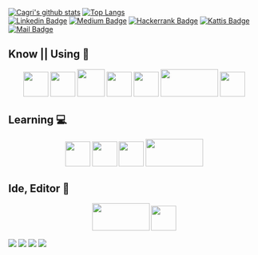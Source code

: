 <!--
      [![Cagri's github stats](https://github-readme-stats.vercel.app/api?username=esencgr&show_icons=true&theme=tokyonight&hide=prs)](https://github.com/esncgr/github-readme-stats)
-->

[![Cagri's github stats](https://github-readme-stats.vercel.app/api?username=esencgr&show_icons=true&theme=tokyonight)](https://github.com/esncgr/github-readme-stats)
[![Top Langs](https://github-readme-stats.vercel.app/api/top-langs/?username=esencgr&langs_count=9&hide=javascript,html,css,assembly&layout=compact&theme=tokyonight)](https://github.com/esencgr/github-readme-stats)   
[![Linkedin Badge](https://img.shields.io/badge/linkedin-blue?style=for-the-badge&logo=linkedin)](https://www.linkedin.com/in/%C3%A7a%C4%9Fr%C4%B1-esen-b0aa93109/) 
[![Medium Badge](https://img.shields.io/badge/medium-gray?style=for-the-badge&logo=Medium)](https://medium.com/cgresen)
[![Hackerrank Badge](https://img.shields.io/badge/hackerrank-black?style=for-the-badge&logo=Hackerrank)](https://www.hackerrank.com/esencgr)
[![Kattis Badge](https://img.shields.io/badge/kattis%20tr%20ranking-darkgreen?style=for-the-badge&logo=Kattis)](https://open.kattis.com/countries/TUR) 
[![Mail Badge](https://img.shields.io/badge/esencgr@gmail.com-c14438?style=for-the-badge&logo=Gmail&logoColor=white&link=mailto:esencgr@gmail.com)](mailto:esencgr@gmail.com)



<!--
      -   I'm currently **#5 in Turkey** on Kattis ICPC Programming Competition. Problem Solving & Algorithm Development.
      -   I’m currently working on **Python · C/C++ · Git · Linux**.
      -   I have knowledge on **Software & Algorithm · Image and Video Processing · Embedded Software.**
      -   I'm developing my skills in **Python** and trending areas such as **Data Analysis · Computer Vision · Machine Learning.**
      -   I'm interested in new jobs such as : **Algorithm Developer · Software Developer · Embedded Software Engineer · Computer Vision Engineer.**
      -->

<!--
      ### I’m currently working on Python, Linux, Fedora, OpenCv, PyQt, PySide, Qt, QML, SQL, Pandas, Matplotlib, Seaborn, PLotly
       <p align="left">
      <img alt="python" src="https://raw.githubusercontent.com/github/explore/80688e429a7d4ef2fca1e82350fe8e3517d3494d/topics/python/python.png" width="40" height="40"/>
      <img  alt="linux" src="https://raw.githubusercontent.com/github/explore/80688e429a7d4ef2fca1e82350fe8e3517d3494d/topics/linux/linux.png" width="40" height="40">
      <img  alt="fedoralinux" src="https://avatars3.githubusercontent.com/u/38725477?s=200&v=4" width="40" height="40" />
      <img alt="opencv" src="https://avatars1.githubusercontent.com/u/5009934?s=200&v=4"  width="40" height="40"/> 
      <img alt="pyqt" src="https://upload.wikimedia.org/wikipedia/commons/thumb/e/e6/Python_and_Qt.svg/160px-Python_and_Qt.svg.png" width="40" height="40"/> 
      <img alt="qt" src="https://raw.githubusercontent.com/github/explore/80688e429a7d4ef2fca1e82350fe8e3517d3494d/topics/qt/qt.png" width="40" height="40"/> 
      <img alt="qml" src="https://avatars2.githubusercontent.com/u/8034039?v=3&s=400.png"  width="40" height="40"/>
      <img alt="SQL" src="https://raw.githubusercontent.com/github/explore/80688e429a7d4ef2fca1e82350fe8e3517d3494d/topics/sql/sql.png" width="40" height="40" />
      <img alt="pandas" src="https://avatars1.githubusercontent.com/u/21206976?s=200&v=4" width="40" height="40" />
      <img alt="matplotlib" src="https://avatars0.githubusercontent.com/u/215947?s=200&v=4" width="40" height="40" />
      <img  alt="seaborn" src="https://raw.githubusercontent.com/mwaskom/seaborn/211cabb09bb9228635bdd80f74f7591d36d7b2a7/doc/_static/logo-wide-lightbg.svg" width="40" height="40">
      <img alt="plotly" src="https://avatars2.githubusercontent.com/u/5997976?s=200&v=4" width="40" height="40" />
      </p>
      ### I’m currently learning CPP, Flask, Tensorflow, Folium, BashProgramming
      <p align="left">
      <img alt="c++" src="https://raw.githubusercontent.com/github/explore/80688e429a7d4ef2fca1e82350fe8e3517d3494d/topics/cpp/cpp.png" width="40" height="40"/> 
      <img alt="Flask"  src="https://raw.githubusercontent.com/pallets/flask/master/docs/_static/flask-logo.png" width="40px" height="40"/>
      <img alt="Tensorflow"  src="https://avatars0.githubusercontent.com/u/15658638?s=200&v=4" width="40px" height="40"/>
      <img alt="folium" src="https://camo.githubusercontent.com/d7a1f81a2ee7576ab86720d9135ab3c915550e3945a7859f1c0300ab22ac1cec/687474703a2f2f707974686f6e2d76697375616c697a6174696f6e2e6769746875622e696f2f666f6c69756d2f5f696d616765732f666f6c69756d5f6c6f676f2e6a7067" width="40" height="40" "Folium" />
      <img alt="BashProgramming"  src="https://avatars0.githubusercontent.com/u/11575812?s=200&v=4" width="40" height="40"/>
      </p>
      ### 📚 Ide, Editor
      <p align="left">
       <img  alt="Visual Studio Code"  src="https://raw.githubusercontent.com/github/explore/80688e429a7d4ef2fca1e82350fe8e3517d3494d/topics/visual-studio-code/visual-studio-code.png" width="40px" height="40"/>
      <img  alt="Jupyter Interactive Notebook "  src="https://avatars1.githubusercontent.com/u/7388996?s=200&v=4" width="40px" height="40"/>
      </p>

-->


<!--
<p align="center">
  <img src="https://devicons.github.io/devicon/devicon.git/icons/python/python-original.svg" alt="python" width="55" height="55"/> 
  <img src="https://devicons.github.io/devicon/devicon.git/icons/c/c-original.svg" alt="c" width="55" height="55"/> 
  <img src="https://devicons.github.io/devicon/devicon.git/icons/cplusplus/cplusplus-original.svg" alt="cplusplus" width="55" height="55"/> 
  <img src="https://www.vectorlogo.zone/logos/git-scm/git-scm-icon.svg" alt="git" width="55" height="55"/> 
  <img src="https://devicons.github.io/devicon/devicon.git/icons/linux/linux-original.svg" alt="linux" width="55" height="55"/> 
  <img src="https://devicons.github.io/devicon/devicon.git/icons/ubuntu/ubuntu-plain.svg" alt="ubuntu" width="55" height="55"/> 
</p>
-->

## Know || Using :brain:

<p align="center">
      <code><a href="https://www.python.org/" target="_blank"><img height="50" src="https://www.vectorlogo.zone/logos/python/python-ar21.svg"></a></code>
      <code><a href="https://isocpp.org/" target="_blank"><img height="50" width="50" src="https://cdn.iconscout.com/icon/free/png-512/c-programming-569564.png"></a></code>
      <code><a href="https://isocpp.org/" target="_blank"><img height="55" width="55" src="https://ih1.redbubble.net/image.416406974.0438/st,small,845x845-pad,1000x1000,f8f8f8.u4.jpg"></a></code>
      <code><a href="https://www.linuxfoundation.org/" target="_blank"><img height="50" src="https://afraaltayer.files.wordpress.com/2014/03/logo-linux.png"></a></code>
      <code><a href="https://git-scm.com/" target="_blank"><img height="50" src="https://www.vectorlogo.zone/logos/git-scm/git-scm-ar21.svg"></a></code>   
      <code><a href="https://stackoverflow.com/" target="_blank"><img height="55" width ="115" src="https://www.vectorlogo.zone/logos/stackoverflow/stackoverflow-ar21.svg"></a></code>
      <code><a href="https://google.com/" target="_blank"><img height="50" src="https://www.vectorlogo.zone/logos/google/google-ar21.svg"></a></code>
</p>

## Learning :computer:
<p align="center">     
      <code><a href="https://www.opencv.org/" target="_blank"><img height="50" src="https://www.vectorlogo.zone/logos/opencv/opencv-ar21.svg"></a></code>
      <code><a href="https://www.selenium.dev/" target="_blank"><img height="50" src="https://seeklogo.com/images/S/selenium-logo-DB9103D7CF-seeklogo.com.png"></a></code>  
      <code><a href="https://pandas.pydata.org/" target="_blank"><img height="50" src="https://upload.wikimedia.org/wikipedia/commons/e/ed/Pandas_logo.svg"></a></code>
      <code><a href="https://www.matplotlib.org/" target="_blank"><img height="55" width="115"  src="https://matplotlib.org/_static/logo2_compressed.svg"></a></code>
 </p>
 
 ## Ide, Editor :briefcase:
<p align="center">     
      <code><a href="https://code.visualstudio.com" target="_blank"><img height="55" width ="115" src="https://www.vectorlogo.zone/logos/visualstudio_code/visualstudio_code-ar21.svg"></a></code> 
      <code><a href="https://www.jupyter.org/" target="_blank"><img height="50" src="https://www.vectorlogo.zone/logos/jupyter/jupyter-ar21.svg"></a></code>
</p>

 <!--

      <code><a href="https://www.numpy.org/" target="_blank"><img height="50" width="50" src="https://user-images.githubusercontent.com/50221806/86498193-96dbe380-bd39-11ea-8adf-35606778f6a9.png"></a></code>
      <code><a href="https://scikit-learn.org/" target="_blank"><img height="50" src="https://upload.wikimedia.org/wikipedia/commons/0/05/Scikit_learn_logo_small.svg"></a></code>
      <code><a href="https://www.tensorflow.org/" target="_blank"><img height="50" src="https://www.vectorlogo.zone/logos/tensorflow/tensorflow-ar21.svg"></a></code>
      <code><a href="https://keras.io/" target="_blank"><img height="45" src="https://keras.io/img/logo.png"></a></code>
      <code><a href="https://www.sqlite.org/index.html" target="_blank"><img height="50" src="https://www.vectorlogo.zone/logos/sqlite/sqlite-ar21.svg"></a></code>
-->


[![](https://github-readme-stats.vercel.app/api/pin/?username=esencgr&repo=Python_Basic_Data_Projects&about=v1)](https://github.com/esencgr/Python_Basic_Data_Projects)
[![](https://github-readme-stats.vercel.app/api/pin/?username=esencgr&repo=Cpp_Arduino_Basics_and_Projects&about=v1)](https://github.com/esencgr/Cpp_Arduino_Basics_and_Projects)
[![](https://github-readme-stats.vercel.app/api/pin/?username=esencgr&repo=Matlab_Image_Processing_Projects&about=v1)](https://github.com/esencgr/Matlab_Image_Processing_Projects)
[![](https://github-readme-stats.vercel.app/api/pin/?username=esencgr&repo=Introduction_to_Statistics&about=v0)](https://github.com/esencgr/Introduction_to_Statistics)

